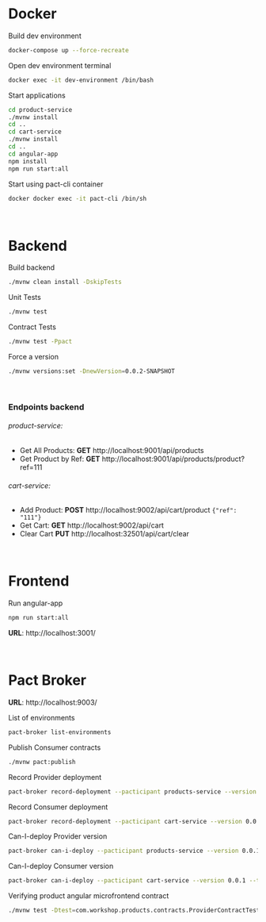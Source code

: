 # Docker
Build dev environment
```bash
docker-compose up --force-recreate
```

Open dev environment terminal
```bash
docker exec -it dev-environment /bin/bash
```

Start applications
```bash
cd product-service
./mvnw install
cd ..
cd cart-service
./mvnw install
cd ..
cd angular-app
npm install
npm run start:all
```
Start using pact-cli container
```bash
docker docker exec -it pact-cli /bin/sh
```
<br/>


# Backend
Build backend
```bash
./mvnw clean install -DskipTests
```
Unit Tests
```bash
./mvnw test
```
Contract Tests
```bash
./mvnw test -Ppact
```
Force a version
```bash
./mvnw versions:set -DnewVersion=0.0.2-SNAPSHOT
```
<br/>

### Endpoints backend


###### product-service:

- Get All Products:  **GET**  http://localhost:9001/api/products
- Get Product by Ref:  **GET**  http://localhost:9001/api/products/product?ref=111

###### cart-service:

- Add Product:  **POST** http://localhost:9002/api/cart/product `{"ref": "111"}`
- Get Cart:  **GET** http://localhost:9002/api/cart
- Clear Cart **PUT** http://localhost:32501/api/cart/clear

<br/>

# Frontend
Run angular-app
```bash
npm run start:all
```
**URL**:
http://localhost:3001/

<br/>

# Pact Broker
**URL**: http://localhost:9003/

List of environments
```bash
pact-broker list-environments
```
Publish Consumer contracts
```bash
./mvnw pact:publish
```
Record Provider deployment
```bash
pact-broker record-deployment --pacticipant products-service --version 0.0.1 --environment production
```
Record Consumer deployment
```bash
pact-broker record-deployment --pacticipant cart-service --version 0.0.1 --environment production
```
Can-I-deploy Provider version
```bash
pact-broker can-i-deploy --pacticipant products-service --version 0.0.1 --to-environment production
```
Can-I-deploy Consumer version
```bash
pact-broker can-i-deploy --pacticipant cart-service --version 0.0.1 --to-environment production
```
Verifying product angular microfrontend contract
```bash
./mvnw test -Dtest=com.workshop.products.contracts.ProviderContractTest
```